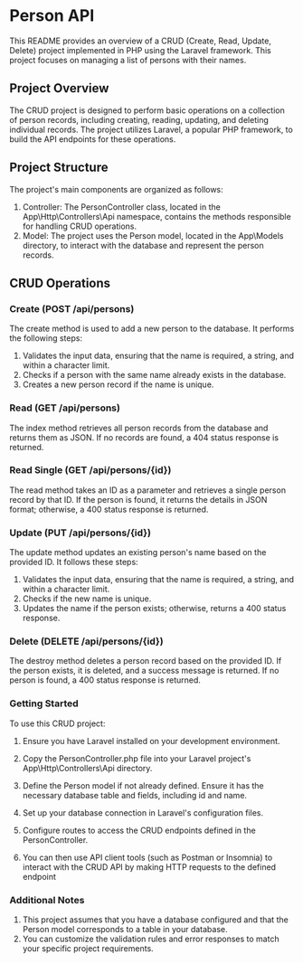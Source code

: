 # Person API

This README provides an overview of a CRUD (Create, Read, Update, Delete) project implemented in PHP using the Laravel framework. This project focuses on managing a list of persons with their names.

## Project Overview

The CRUD project is designed to perform basic operations on a collection of person records, including creating, reading, updating, and deleting individual records. The project utilizes Laravel, a popular PHP framework, to build the API endpoints for these operations.

## Project Structure

The project's main components are organized as follows:

1. Controller: The PersonController class, located in the App\Http\Controllers\Api namespace, contains the methods responsible for handling CRUD operations.
2. Model: The project uses the Person model, located in the App\Models directory, to interact with the database and represent the person records.

## CRUD Operations

### Create (POST /api/persons)

The create method is used to add a new person to the database. It performs the following steps:

1.  Validates the input data, ensuring that the name is required, a string, and within a character limit.
2.  Checks if a person with the same name already exists in the database.
3.  Creates a new person record if the name is unique.

### Read (GET /api/persons)

The index method retrieves all person records from the database and returns them as JSON. If no records are found, a 404 status response is returned.

### Read Single (GET /api/persons/{id})

The read method takes an ID as a parameter and retrieves a single person record by that ID. If the person is found, it returns the details in JSON format; otherwise, a 400 status response is returned.

### Update (PUT /api/persons/{id})

The update method updates an existing person's name based on the provided ID. It follows these steps:

1.  Validates the input data, ensuring that the name is required, a string, and within a character limit.
2.  Checks if the new name is unique.
3.  Updates the name if the person exists; otherwise, returns a 400 status response.

### Delete (DELETE /api/persons/{id})

The destroy method deletes a person record based on the provided ID. If the person exists, it is deleted, and a success message is returned. If no person is found, a 400 status response is returned.

### Getting Started

To use this CRUD project:

1.  Ensure you have Laravel installed on your development environment.

2.  Copy the PersonController.php file into your Laravel project's App\Http\Controllers\Api directory.

3.  Define the Person model if not already defined. Ensure it has the necessary database table and fields, including id and name.

4.  Set up your database connection in Laravel's configuration files.

5.  Configure routes to access the CRUD endpoints defined in the PersonController.

6.  You can then use API client tools (such as Postman or Insomnia) to interact with the CRUD API by making HTTP requests to the defined endpoint

### Additional Notes

1.  This project assumes that you have a database configured and that the Person model corresponds to a table in your database.
2.  You can customize the validation rules and error responses to match your specific project requirements.
